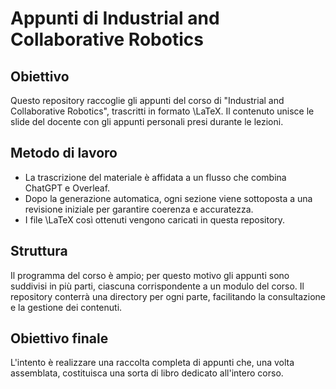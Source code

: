 # Appunti di Industrial and Collaborative Robotics

## Obiettivo
Questo repository raccoglie gli appunti del corso di "Industrial and Collaborative Robotics", trascritti in formato \LaTeX. Il contenuto unisce le slide del docente con gli appunti personali presi durante le lezioni.

## Metodo di lavoro
- La trascrizione del materiale è affidata a un flusso che combina ChatGPT e Overleaf.
- Dopo la generazione automatica, ogni sezione viene sottoposta a una revisione iniziale per garantire coerenza e accuratezza.
- I file \LaTeX così ottenuti vengono caricati in questa repository.

## Struttura
Il programma del corso è ampio; per questo motivo gli appunti sono suddivisi in più parti, ciascuna corrispondente a un modulo del corso. Il repository conterrà una directory per ogni parte, facilitando la consultazione e la gestione dei contenuti.

## Obiettivo finale
L'intento è realizzare una raccolta completa di appunti che, una volta assemblata, costituisca una sorta di libro dedicato all'intero corso.

